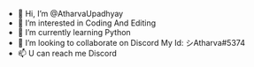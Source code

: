 - 👋 Hi, I’m @AtharvaUpadhyay
- 👀 I’m interested in Coding And Editing
- 🌱 I’m currently learning Python
- 💞️ I’m looking to collaborate on Discord My Id: シAtharva#5374
- 📫 U can reach me Discord 

<!---
AtharvaUpadhyay1099/AtharvaUpadhyay1099 is a ✨ special ✨ repository because its `README.md` (this file) appears on your GitHub profile.
You can click the Preview link to take a look at your changes.
--->
